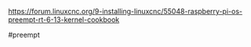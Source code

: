 https://forum.linuxcnc.org/9-installing-linuxcnc/55048-raspberry-pi-os-preempt-rt-6-13-kernel-cookbook

#preempt 
